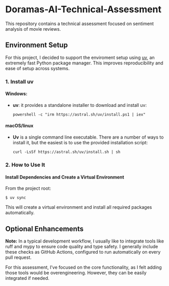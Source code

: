 # Doramas-AI-Technical-Assessment

This repository contains a technical assessment focused on sentiment analysis of movie reviews.

## Environment Setup

For this project, I decided to support the enviroment setup using [uv](https://github.com/astral-sh/uv), an extremely fast Python package manager. This improves reproducibility and ease of setup across systems.

### 1. Install uv

#### Windows:

- **uv**: it provides a standalone installer to download and install uv:

  ```<sh>
  powershell -c "irm https://astral.sh/uv/install.ps1 | iex"
  ```

#### macOS/linux

- **Uv** is a single command line executable. There are a number of ways to install it, but the easiest is to use the provided installation script:

  ```<sh>
  curl -LsSf https://astral.sh/uv/install.sh | sh
  ```

### 2. How to Use It

#### Install Dependencies and Create a Virtual Environment

From the project root:

```console
$ uv sync
```

This will create a virtual environment and install all required packages automatically.

## Optional Enhancements

**Note:** In a typical development workflow, I usually like to integrate tools like ruff and mypy to ensure code quality and type safety. I generally include these checks as GitHub Actions, configured to run automatically on every pull request.

For this assessment, I’ve focused on the core functionality, as I felt adding those tools would be overengineering. However, they can be easily integrated if needed.